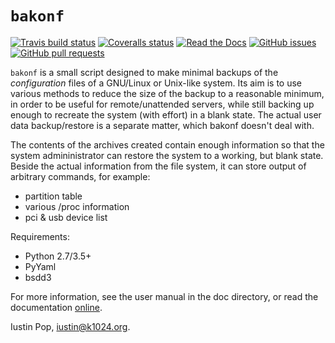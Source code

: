 # `bakonf`

[![Travis build status](https://img.shields.io/travis/iustin/bakonf.svg?maxAge=3600)](https://travis-ci.org/iustin/bakonf)
[![Coveralls status](https://img.shields.io/coveralls/github/iustin/bakonf.svg?maxAge=3600)](https://coveralls.io/github/iustin/bakonf)
[![Read the Docs](https://img.shields.io/readthedocs/bakonf.svg?maxAge=3600)](http://bakonf.readthedocs.io/en/latest/?badge=latest)
[![GitHub issues](https://img.shields.io/github/issues/iustin/pyxattr.svg?maxAge=3600)](https://github.com/iustin/bakonf/issues)
[![GitHub pull requests](https://img.shields.io/github/issues-pr/iustin/bakonf.svg?maxAge=3600)](https://github.com/iustin/bakonf/pulls)

`bakonf` is a small script designed to make minimal backups of the
*configuration* files of a GNU/Linux or Unix-like system. Its aim is
to use various methods to reduce the size of the backup to a
reasonable minimum, in order to be useful for remote/unattended
servers, while still backing up enough to recreate the system (with
effort) in a blank state. The actual user data backup/restore is a
separate matter, which bakonf doesn't deal with.


The contents of the archives created contain enough information so
that the system admininistrator can restore the system to a working,
but blank state.  Beside the actual information from the file system,
it can store output of arbitrary commands, for example:

- partition table
- various /proc information
- pci & usb device list

Requirements:

- Python 2.7/3.5+
- PyYaml
- bsdd3

For more information, see the user manual in the doc directory, or
read the documentation [online](https://bakonf.readthedocs.io/).

Iustin Pop, <iustin@k1024.org>.
